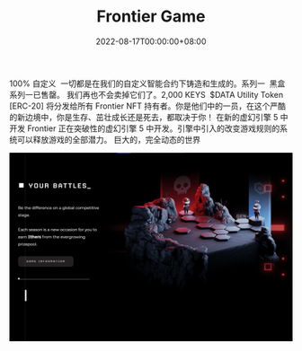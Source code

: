 ﻿---
title: "Frontier Game"
description: "Frontier 是一款 PvP NFT GameFi_ ⚔️"
date: 2022-08-17T00:00:00+08:00
lastmod: 2022-08-17T00:00:00+08:00
draft: false
authors: ["boogArno"]
featuredImage: "frontier-game.png"
tags: ["NFT Games","Frontier Game"]
categories: ["nfts"]
nfts: ["NFT Games"]
blockchain: "ETH"
website: "https://dappradar.com/"
twitter: "https://twitter.com/missingfrontier"
discord: "https://discord.com/invite/5pdAVEcwac"
telegram: ""
github: ""
youtube: ""
twitch: ""
facebook: ""
instagram: ""
reddit: ""
medium: ""
steam: ""
gitbook: ""
googleplay: ""
appstore: ""
status: "Live"
weight: 
lightgallery: true
toc: true
pinned: false
recommend: false
recommend1: false
---
100% 自定义 ‍‍ ‍一切都是在我们的自定义智能合约下铸造和生成的。系列一 ‍‍ ‍黑盒系列一已售罄。 我们再也不会卖掉它们了。2,000 KEYS ‍ $DATA Utility Token [ERC-20] 将分发给所有 Frontier NFT 持有者。你是他们中的一员，在这个严酷的新边境中，你是生存、茁壮成长还是死去，都取决于你！ 在新的虚幻引擎 5 中开发 Frontier 正在突破性的虚幻引擎 5 中开发。引擎中引入的改变游戏规则的系统可以释放游戏的全部潜力。 巨大的，完全动态的世界

![frontiergame-dapp-games-ethereum-image2_5bef76639b16ee6fc09ed3d154817eb3](frontiergame-dapp-games-ethereum-image2_5bef76639b16ee6fc09ed3d154817eb3.png)